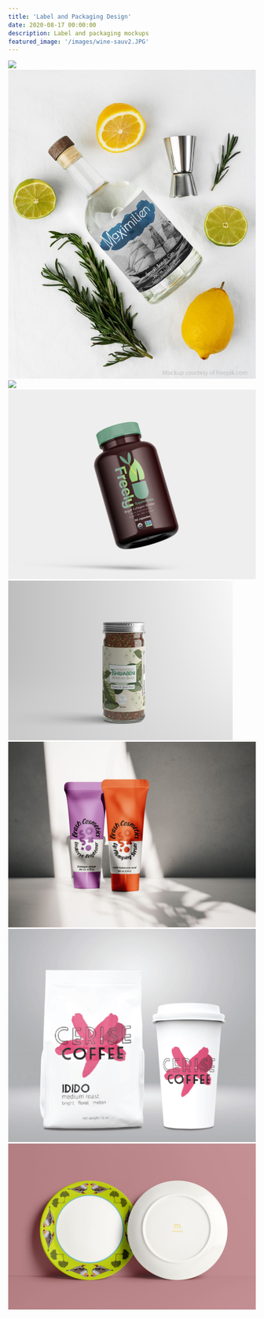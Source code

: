 ```yaml
---
title: 'Label and Packaging Design'
date: 2020-08-17 00:00:00
description: Label and packaging mockups
featured_image: '/images/wine-sauv2.JPG'
---
```


<div class="gallery" data-columns="4">
	<img src="/images/heliodorus2.jpeg">
	<img src="/images/gin-bottle.JPG">
	<img src="/images/sine_serum.png">
	<img src="/images/freely-bottle.JPG">
     	<img src="/images/basil3.png">
	<img src="/images/brash-tubes.JPG">
	<img src="/images/cerise_package.JPG">
	<img src="/images/finch-plate-mockup.JPG">
</div>
